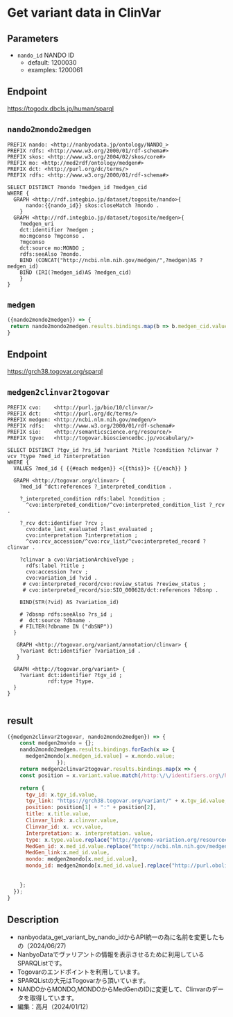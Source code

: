 # Get variant data in ClinVar

## Parameters

* `nando_id` NANDO ID
  * default: 1200030
  * examples: 1200061
  
## Endpoint
https://togodx.dbcls.jp/human/sparql

## `nando2mondo2medgen`
```sparql
PREFIX nando: <http://nanbyodata.jp/ontology/NANDO_>
PREFIX rdfs: <http://www.w3.org/2000/01/rdf-schema#>
PREFIX skos: <http://www.w3.org/2004/02/skos/core#>
PREFIX mo: <http://med2rdf/ontology/medgen#>
PREFIX dct: <http://purl.org/dc/terms/>
PREFIX rdfs: <http://www.w3.org/2000/01/rdf-schema#>

SELECT DISTINCT ?mondo ?medgen_id ?medgen_cid 
WHERE {
  GRAPH <http://rdf.integbio.jp/dataset/togosite/nando>{ 
      nando:{{nando_id}} skos:closeMatch ?mondo .
    }
  GRAPH <http://rdf.integbio.jp/dataset/togosite/medgen>{ 
    ?medgen_uri
    dct:identifier ?medgen ;
    mo:mgconso ?mgconso .
    ?mgconso
    dct:source mo:MONDO ;
    rdfs:seeAlso ?mondo.
    BIND (CONCAT("http://ncbi.nlm.nih.gov/medgen/",?medgen)AS ?medgen_id)
    BIND (IRI(?medgen_id)AS ?medgen_cid)
    }
}
 ```
 ## `medgen`
 ```javascript
({nando2mondo2medgen}) => {
  return nando2mondo2medgen.results.bindings.map(b => b.medgen_cid.value);
}

```
## Endpoint
https://grch38.togovar.org/sparql

## `medgen2clinvar2togovar`
```sparql
PREFIX cvo:    <http://purl.jp/bio/10/clinvar/>
PREFIX dct:    <http://purl.org/dc/terms/>
PREFIX medgen: <http://ncbi.nlm.nih.gov/medgen/>
PREFIX rdfs:   <http://www.w3.org/2000/01/rdf-schema#>
PREFIX sio:    <http://semanticscience.org/resource/>
PREFIX tgvo:   <http://togovar.biosciencedbc.jp/vocabulary/>

SELECT DISTINCT ?tgv_id ?rs_id ?variant ?title ?condition ?clinvar ?vcv ?type ?med_id ?interpretation
WHERE {
  VALUES ?med_id { {{#each medgen}} <{{this}}> {{/each}} } 

  GRAPH <http://togovar.org/clinvar> {
    ?med_id ^dct:references ?_interpreted_condition .

    ?_interpreted_condition rdfs:label ?condition ;
      ^cvo:interpreted_condition/^cvo:interpreted_condition_list ?_rcv .

    ?_rcv dct:identifier ?rcv ;
      cvo:date_last_evaluated ?last_evaluated ;
      cvo:interpretation ?interpretation ;
      ^cvo:rcv_accession/^cvo:rcv_list/^cvo:interpreted_record ?clinvar .

    ?clinvar a cvo:VariationArchiveType ;
      rdfs:label ?title ;
      cvo:accession ?vcv ;
      cvo:variation_id ?vid .
     # cvo:interpreted_record/cvo:review_status ?review_status ;
     # cvo:interpreted_record/sio:SIO_000628/dct:references ?dbsnp .

    BIND(STR(?vid) AS ?variation_id)

    # ?dbsnp rdfs:seeAlso ?rs_id ;
    #  dct:source ?dbname .
    # FILTER(?dbname IN ("dbSNP"))
  }

   GRAPH <http://togovar.org/variant/annotation/clinvar> {
    ?variant dct:identifier ?variation_id .
   }

  GRAPH <http://togovar.org/variant> {
    ?variant dct:identifier ?tgv_id ;
             rdf:type ?type.
  }
}
                    
```
## result
```javascript
({medgen2clinvar2togovar, nando2mondo2medgen}) => {
    const medgen2mondo = {};
    nando2mondo2medgen.results.bindings.forEach(x => {
      medgen2mondo[x.medgen_id.value] = x.mondo.value;
                });
    return medgen2clinvar2togovar.results.bindings.map(x => {
    const position = x.variant.value.match(/http:\/\/identifiers.org\/hco\/(.+)\/GRCh3[78]#(\d+)/);

    return {
      tgv_id: x.tgv_id.value,
      tgv_link: "https://grch38.togovar.org/variant/" + x.tgv_id.value,
      position: position[1] + ":" + position[2],
      title: x.title.value,
      Clinvar_link: x.clinvar.value,
      Clinvar_id: x. vcv.value,
      Interpretation: x. interpretation. value,
      type: x.type.value.replace("http://genome-variation.org/resource#",""),
      MedGen_id: x.med_id.value.replace("http://ncbi.nlm.nih.gov/medgen/",""),
      MedGen_link:x.med_id.value,
      mondo: medgen2mondo[x.med_id.value],
      mondo_id: medgen2mondo[x.med_id.value].replace("http://purl.obolibrary.org/obo/MONDO_","MONDO:")
      
      
    };
  });
}
```
## Description
- nanbyodata_get_variant_by_nando_idからAPI統一の為に名前を変更したもの（2024/06/27)
- NanbyoDataでヴァリアントの情報を表示させるために利用しているSPARQListです。
- Togovarのエンドポイントを利用しています。
- SPARQListの大元はTogovarから頂いています。
- NANDOからMONDO,MONDOからMedGenのIDに変更して、Clinvarのデータを取得しています。
- 編集：高月（2024/01/12)